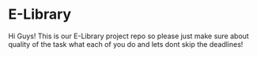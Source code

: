 # E-Library
Hi Guys! This is our E-Library project repo so please just make sure about quality of the task what each of you do and lets dont skip the deadlines!
